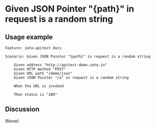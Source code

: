 
Given JSON Pointer "{path}" in request is a random string
=============================================================================================================

Usage example
-------------

```
Feature: zato-apitest docs

Scenario: Given JSON Pointer "{path}" in request is a random string

    Given address "http://apitest-demo.zato.io"
    Given HTTP method "POST"
    Given URL path "/demo/json"
    Given JSON Pointer "/a" in request is a random string

    When the URL is invoked

    Then status is "200"
```

Discussion
----------

(None)